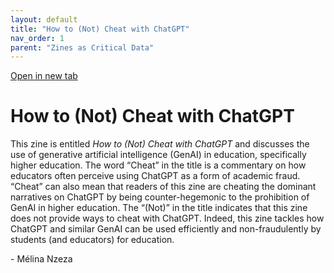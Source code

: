 ```yaml
---
layout: default
title: "How to (Not) Cheat with ChatGPT"
nav_order: 1
parent: "Zines as Critical Data"
---
```


<div class="container">
<div class="flipbook" style="z-index: 7">
<div class="sheet" style="background-image:url(../assets/img/zines/how_to_not_cheat_with_chatgpt/page1.png); background-size: 100% 100%;"></div>
<div class="sheet" style="background-image:url(../assets/img/zines/how_to_not_cheat_with_chatgpt/page2.png); background-size: 100% 100%;"></div>
<div class="sheet" style="background-image:url(../assets/img/zines/how_to_not_cheat_with_chatgpt/page3.png); background-size: 100% 100%;"></div>
<div class="sheet" style="background-image:url(../assets/img/zines/how_to_not_cheat_with_chatgpt/page4.png); background-size: 100% 100%;"></div>
<div class="sheet" style="background-image:url(../assets/img/zines/how_to_not_cheat_with_chatgpt/page5.png); background-size: 100% 100%;"></div>
<div class="sheet" style="background-image:url(../assets/img/zines/how_to_not_cheat_with_chatgpt/page6.png); background-size: 100% 100%;"></div>
<div class="sheet" style="background-image:url(../assets/img/zines/how_to_not_cheat_with_chatgpt/page7.png); background-size: 100% 100%;"></div>
<div class="sheet" style="background-image:url(../assets/img/zines/how_to_not_cheat_with_chatgpt/page8.png); background-size: 100% 100%;"></div>
<div class="sheet" style="background-image:url(../assets/img/zines/how_to_not_cheat_with_chatgpt/page9.png); background-size: 100% 100%;"></div>
<div class="sheet" style="background-image:url(../assets/img/zines/how_to_not_cheat_with_chatgpt/page10.png); background-size: 100% 100%;"></div>
<div class="sheet" style="background-image:url(../assets/img/zines/how_to_not_cheat_with_chatgpt/page11.png); background-size: 100% 100%;"></div>
<div class="sheet" style="background-image:url(../assets/img/zines/how_to_not_cheat_with_chatgpt/page12.png); background-size: 100% 100%;"></div>
<div class="sheet" style="background-image:url(../assets/img/zines/how_to_not_cheat_with_chatgpt/page13.png); background-size: 100% 100%;"></div>
<div class="sheet" style="background-image:url(../assets/img/zines/how_to_not_cheat_with_chatgpt/page14.png); background-size: 100% 100%;"></div>
<div class="sheet" style="background-image:url(../assets/img/zines/how_to_not_cheat_with_chatgpt/page15.png); background-size: 100% 100%;"></div>
<div class="sheet" style="background-image:url(../assets/img/zines/how_to_not_cheat_with_chatgpt/page16.png); background-size: 100% 100%;"></div>
<div class="sheet" style="background-image:url(../assets/img/zines/how_to_not_cheat_with_chatgpt/page17.png); background-size: 100% 100%;"></div>
<div class="sheet" style="background-image:url(../assets/img/zines/how_to_not_cheat_with_chatgpt/page18.png); background-size: 100% 100%;"></div>
<div class="sheet" style="background-image:url(../assets/img/zines/how_to_not_cheat_with_chatgpt/page19.png); background-size: 100% 100%;"></div>
<div class="sheet" style="background-image:url(../assets/img/zines/how_to_not_cheat_with_chatgpt/page20.png); background-size: 100% 100%;"></div>
</div>
</div>

<a href="how-to-not-cheat-with-chatgpt-zine" target="_blank">Open in new tab</a>

# How to (Not) Cheat with ChatGPT

This zine is entitled *How to (Not) Cheat with ChatGPT* and discusses the use of generative artificial intelligence (GenAI) in education, specifically higher education. The word “Cheat” in the title is a commentary on how educators often perceive using ChatGPT as a form of academic fraud. “Cheat” can also mean that readers of this zine are cheating the dominant narratives on ChatGPT by being counter-hegemonic to the prohibition of GenAI in higher education. The “(Not)” in the title indicates that this zine does not provide ways to cheat with ChatGPT. Indeed, this zine tackles how ChatGPT and similar GenAI can be used efficiently and non-fraudulently by students (and educators) for education.  

\- Mélina Nzeza















<script type="text/javascript" src="../turnjs4/extras/jquery.min.1.7.js"></script>
<script type="text/javascript" src="../turnjs4/extras/modernizr.2.5.3.min.js"></script>



<script type="text/javascript">

function loadApp() {
	$('.flipbook').turn({
			width: $('.container').width() ,
			height: $('.container').width()*0.697777778,
			elevation: 0,
			gradients: true,
			autoCenter: true
	});
}

yepnope({
	test : Modernizr.csstransforms,
	yep: ['../turnjs4/lib/turn.js'],
	nope: ['../turnjs4/lib/turn.html4.min.js'],
	both: ['../turnjs4/flipbook.css'],
	complete: loadApp
});

$( window ).on( "resize", function() {
  $('.flipbook').turn('size', $('.container').width(), $('.container').width()*0.697777778)
} );

</script>
